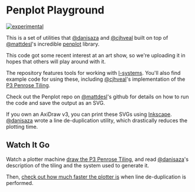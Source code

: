 # Penplot Playground

[![experimental](http://badges.github.io/stability-badges/dist/experimental.svg)](http://github.com/badges/stability-badges)

This is a set of utilities that [@danisaza](https://github.com/danisaza) and [@cjhveal](https://github.com/cjhveal) built on top of [@mattdesl](https://github.com/mattdesl)'s incredible [penplot](https://github.com/mattdesl/penplot) library.

This code got some recent interest at an art show, so we're uploading it in hopes that others will play around with it.

The repository features tools for working with [l-systems](https://en.wikipedia.org/wiki/L-system). You'll also find example code for using these, including [@cjhveal](https://github.com/cjhveal)'s implementation of the [P3 Penrose Tiling](https://en.wikipedia.org/wiki/Penrose_tiling#Rhombus_tiling_(P3)).

Check out the Penplot repo on [@mattdesl](https://github.com/mattdesl)'s github for details on how to run the code and save the output as an SVG.

If you own an AxiDraw v3, you can print these SVGs using [Inkscape](https://inkscape.org/en/). [@danisaza](https://github.com/danisaza) wrote a line de-duplication utility, which drastically reduces the plotting time.

## Watch It Go

Watch a plotter machine [draw the P3 Penrose Tiling](https://www.instagram.com/p/Bfp0hATFzfm/?taken-by=dannysaza), and read [@danisaza](https://github.com/danisaza)'s description of the tiling and the system used to generate it.

Then, [check out how much faster the plotter is](https://www.instagram.com/p/BgS4MkeDEt0/?taken-by=dannysaza) when line de-duplication is performed.
